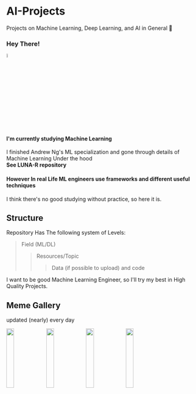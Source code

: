 # AI-Projects
Projects on Machine Learning, Deep Learning, and AI in General 🧐
<br>

### Hey There!
<img src='https://media.tenor.com/SNL9_xhZl9oAAAAi/waving-hand-joypixels.gif' width=5%><br>
#### **I'm currently studying Machine Learning**
I finished Andrew Ng's ML specialization and gone through details of Machine Learning Under the hood<br>
**See LUNA-R repository**

#### However In real Life ML engineers use frameworks and different useful techniques
I think there's no good studying without practice, so here it is.<br>

## **Structure**
Repository Has The following system of Levels:

> Field (ML/DL)
> > Resources/Topic
> > > Data (if possible to upload) and code

I want to be good Machine Learning Engineer, so I'll try my best in High Quality Projects.<br>



## **Meme Gallery**
updated (nearly) every day<br>

<img src='https://preview.redd.it/my-daughter-tells-me-youre-an-ai-engineer-v0-hq54uuvqe8uc1.jpeg?auto=webp&s=6e413aee56fe73b0f63a9c9e852e098c90ef32a6' width=20%>
<img src='https://www.mihaileric.com/static/linear_regression_joke-9400ea8c70e0500f1934f7a22c86bc68-b75a8.png' width=20%>
<img src='https://preview.redd.it/transformers-meme-v0-lfcdcbbogkjc1.jpeg?auto=webp&s=856d4f8a202534ad9f6dd1ddc724fdc0a3cf6479' width=20%>
<img src='https://preview.redd.it/tearscomeoutthroughthepicture-v0-733a12krh30d1.png?width=640&crop=smart&auto=webp&s=c8f712f9655861280b731a6268b165dc0fe9688a' width=20%>
